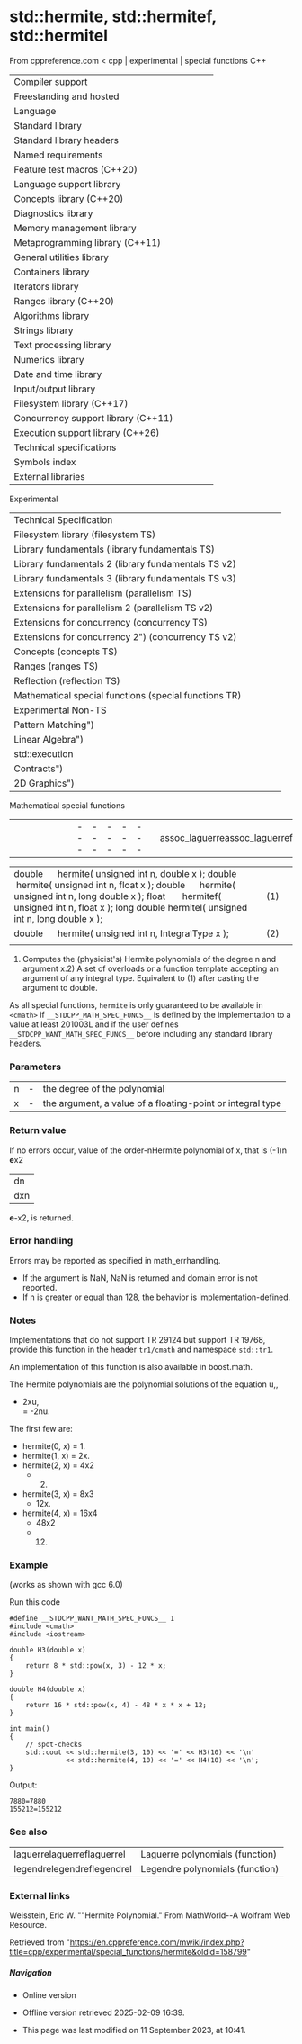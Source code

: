 # std::hermite, std::hermitef, std::hermitel

From cppreference.com
< cpp‎ | experimental‎ | special functions
C++

|  |  |  |  |  |
| --- | --- | --- | --- | --- |
| Compiler support | | | | |
| Freestanding and hosted | | | | |
| Language | | | | |
| Standard library | | | | |
| Standard library headers | | | | |
| Named requirements | | | | |
| Feature test macros (C++20) | | | | |
| Language support library | | | | |
| Concepts library (C++20) | | | | |
| Diagnostics library | | | | |
| Memory management library | | | | |
| Metaprogramming library (C++11) | | | | |
| General utilities library | | | | |
| Containers library | | | | |
| Iterators library | | | | |
| Ranges library (C++20) | | | | |
| Algorithms library | | | | |
| Strings library | | | | |
| Text processing library | | | | |
| Numerics library | | | | |
| Date and time library | | | | |
| Input/output library | | | | |
| Filesystem library (C++17) | | | | |
| Concurrency support library (C++11) | | | | |
| Execution support library (C++26) | | | | |
| Technical specifications | | | | |
| Symbols index | | | | |
| External libraries | | | | |

Experimental

|  |  |  |  |  |
| --- | --- | --- | --- | --- |
| Technical Specification | | | | |
| Filesystem library (filesystem TS) | | | | |
| Library fundamentals (library fundamentals TS) | | | | |
| Library fundamentals 2 (library fundamentals TS v2) | | | | |
| Library fundamentals 3 (library fundamentals TS v3) | | | | |
| Extensions for parallelism (parallelism TS) | | | | |
| Extensions for parallelism 2 (parallelism TS v2) | | | | |
| Extensions for concurrency (concurrency TS) | | | | |
| Extensions for concurrency 2") (concurrency TS v2) | | | | |
| Concepts (concepts TS) | | | | |
| Ranges (ranges TS) | | | | |
| Reflection (reflection TS) | | | | |
| Mathematical special functions (special functions TR) | | | | |
| Experimental Non-TS | | | | |
| Pattern Matching") | | | | |
| Linear Algebra") | | | | |
| std::execution | | | | |
| Contracts") | | | | |
| 2D Graphics") | | | | |

Mathematical special functions

|  |  |  |  |  |  |  |  |  |  |  |  |  |  |  |  |  |  |  |  |  |  |  |  |  |  |  |  |  |  |  |  |  |  |  |  |  |  |  |  |  |  |  |  |  |  |  |  |  |  |  |  |  |  |  |  |  |  |  |  |  |  |  |  |  |  |  |  |  |  |  |  |  |  |  |  |  |  |  |  |  |  |  |  |  |  |  |  |  |  |  |  |  |  |  |  |  |  |  |  |  |  |  |  |  |  |  |  |
| --- | --- | --- | --- | --- | --- | --- | --- | --- | --- | --- | --- | --- | --- | --- | --- | --- | --- | --- | --- | --- | --- | --- | --- | --- | --- | --- | --- | --- | --- | --- | --- | --- | --- | --- | --- | --- | --- | --- | --- | --- | --- | --- | --- | --- | --- | --- | --- | --- | --- | --- | --- | --- | --- | --- | --- | --- | --- | --- | --- | --- | --- | --- | --- | --- | --- | --- | --- | --- | --- | --- | --- | --- | --- | --- | --- | --- | --- | --- | --- | --- | --- | --- | --- | --- | --- | --- | --- | --- | --- | --- | --- | --- | --- | --- | --- | --- | --- | --- | --- | --- | --- | --- | --- | --- | --- | --- | --- |
| |  |  |  |  |  | | --- | --- | --- | --- | --- | | assoc_laguerreassoc_laguerrefassoc_laguerrel | | | | | | assoc_legendreassoc_legendrefassoc_legendrel | | | | | | betabetafbetal | | | | | | comp_ellint_1comp_ellint_1fcomp_ellint_1l | | | | | | comp_ellint_2comp_ellint_2fcomp_ellint_2l | | | | | | comp_ellint_3comp_ellint_3fcomp_ellint_3l | | | | | | cyl_bessel_icyl_bessel_ifcyl_bessel_il") | | | | | | |  |  |  |  |  | | --- | --- | --- | --- | --- | | cyl_bessel_jcyl_bessel_jfcyl_bessel_jl") | | | | | | cyl_bessel_kcyl_bessel_kfcyl_bessel_kl") | | | | | | cyl_neumanncyl_neumannfcyl_neumannl") | | | | | | ellint_1ellint_1fellint_1l") | | | | | | ellint_2ellint_2fellint_2l") | | | | | | ellint_3ellint_3fellint_3l") | | | | | | expintexpintfexpintl | | | | | | |  |  |  |  |  | | --- | --- | --- | --- | --- | | ****hermitehermitefhermitel**** | | | | | | laguerrelaguerreflaguerrel | | | | | | legendrelegendreflegendrel | | | | | | riemann_zetariemann_zetafriemann_zetal | | | | | | sph_besselsph_besselfsph_bessell") | | | | | | sph_legendresph_legendrefsph_legendrel") | | | | | | sph_neumannsph_neumannfsph_neumannl") | | | | | |

|  |  |  |
| --- | --- | --- |
| double      hermite( unsigned int n, double x );  double      hermite( unsigned int n, float x );  double      hermite( unsigned int n, long double x );  float       hermitef( unsigned int n, float x ); long double hermitel( unsigned int n, long double x ); | (1) |  |
| double      hermite( unsigned int n, IntegralType x ); | (2) |  |
|  |  |  |

1) Computes the (physicist's) Hermite polynomials of the degree n and argument x.2) A set of overloads or a function template accepting an argument of any integral type. Equivalent to (1) after casting the argument to double.

As all special functions, `hermite` is only guaranteed to be available in `<cmath>` if `__STDCPP_MATH_SPEC_FUNCS__` is defined by the implementation to a value at least 201003L and if the user defines `__STDCPP_WANT_MATH_SPEC_FUNCS__` before including any standard library headers.

### Parameters

|  |  |  |
| --- | --- | --- |
| n | - | the degree of the polynomial |
| x | - | the argument, a value of a floating-point or integral type |

### Return value

If no errors occur, value of the order-nHermite polynomial of x, that is (-1)n  
**e**x2

|  |
| --- |
| dn |
| dxn |

**e**-x2, is returned.

### Error handling

Errors may be reported as specified in math_errhandling.

- If the argument is NaN, NaN is returned and domain error is not reported.
- If n is greater or equal than 128, the behavior is implementation-defined.

### Notes

Implementations that do not support TR 29124 but support TR 19768, provide this function in the header `tr1/cmath` and namespace `std::tr1`.

An implementation of this function is also available in boost.math.

The Hermite polynomials are the polynomial solutions of the equation
u,,  
 - 2xu,  
 = -2nu.

The first few are:

- hermite(0, x) = 1.
- hermite(1, x) = 2x.
- hermite(2, x) = 4x2  
   - 2.
- hermite(3, x) = 8x3  
   - 12x.
- hermite(4, x) = 16x4  
   - 48x2  
   + 12.

### Example

(works as shown with gcc 6.0)

Run this code

```
#define __STDCPP_WANT_MATH_SPEC_FUNCS__ 1
#include <cmath>
#include <iostream>
 
double H3(double x)
{
    return 8 * std::pow(x, 3) - 12 * x;
}
 
double H4(double x)
{
    return 16 * std::pow(x, 4) - 48 * x * x + 12;
}
 
int main()
{
    // spot-checks
    std::cout << std::hermite(3, 10) << '=' << H3(10) << '\n'
              << std::hermite(4, 10) << '=' << H4(10) << '\n';
}

```

Output:

```
7880=7880
155212=155212

```

### See also

|  |  |
| --- | --- |
| laguerrelaguerreflaguerrel | Laguerre polynomials   (function) |
| legendrelegendreflegendrel | Legendre polynomials   (function) |

### External links

Weisstein, Eric W. ""Hermite Polynomial." From MathWorld--A Wolfram Web Resource.

Retrieved from "<https://en.cppreference.com/mwiki/index.php?title=cpp/experimental/special_functions/hermite&oldid=158799>"

##### Navigation

- Online version
- Offline version retrieved 2025-02-09 16:39.

- This page was last modified on 11 September 2023, at 10:41.